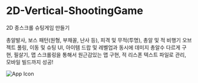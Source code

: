 # 2D-Vertical-ShootingGame
2D 종스크롤 슈팅게임 만들기

총알발사, 보스 패턴(원형, 부채꼴, 난사 등), 피격 및 무적(투명), 총알 및 적 비행기 오브젝트 풀링, 이동 및 슈팅 UI, 아이템 드랍 및 레벨업과 동시에 데미지 총알수 다르게 구현,
필살기, 맵 스크롤링을 통해서 원근감있는 맵 구현, 적 리스폰 텍스트 파일로 관리, 모바일 빌드까지 성공!

![App Icon](https://github.com/user-attachments/assets/5090a0b0-0721-4c9e-9a49-4643da7a56fb)
